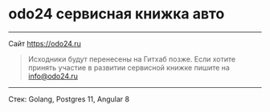 # odo24 сервисная книжка авто
----
Сайт https://odo24.ru

> Исходники будут перенесены на Гитхаб позже. Если хотите принять участие в развитии сервисной книжке пишите на info@odo24.ru

---

Стек: Golang, Postgres 11, Angular 8
